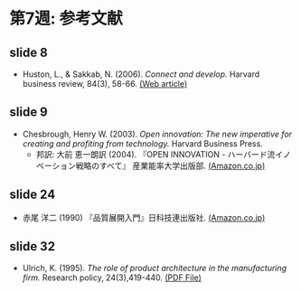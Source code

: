 # 第7週: 参考文献
## slide 8
- Huston, L., & Sakkab, N. (2006). _Connect and develop._ Harvard business review, 84(3), 58-66.
[(Web article)](https://hbr.org/2006/03/connect-and-develop-inside-procter-gambles-new-model-for-innovation)

## slide 9
- Chesbrough, Henry W. (2003). _Open innovation: The new imperative for creating and profiting from technology._ Harvard Business Press.
  - 邦訳: 大前 恵一朗訳 (2004). 『OPEN INNOVATION - ハーバード流イノベーション戦略のすべて』 産業能率大学出版部.
[(Amazon.co.jp)](http://www.amazon.co.jp/dp/4382055431)

## slide 24
- 赤尾 洋二 (1990) 『品質展開入門』日科技連出版社.
[(Amazon.co.jp)](http://www.amazon.co.jp/dp/4817102578)

## slide 32
- Ulrich, K. (1995). _The role of product architecture in the manufacturing firm._ Research policy, 24(3),419-440.
[(PDF File)](http://www.ktulrich.com/uploads/6/1/7/1/6171812/ulrich-architecture.pdf)
